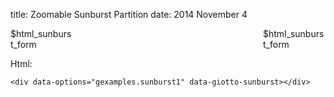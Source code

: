 title: Zoomable Sunburst Partition
date: 2014 November 4

<div style="position: relative">
<div data-options="gexamples.sunburst1" data-giotto-sunburst></div>
<div style="position: absolute; top: 0; right: 0; width: 100px" class="hidden-xs">$html_sunburst_form</div>
</div>
<div style="width: 100px" class="visible-xs center-block">$html_sunburst_form</div>

Html:

    <div data-options="gexamples.sunburst1" data-giotto-sunburst></div>
